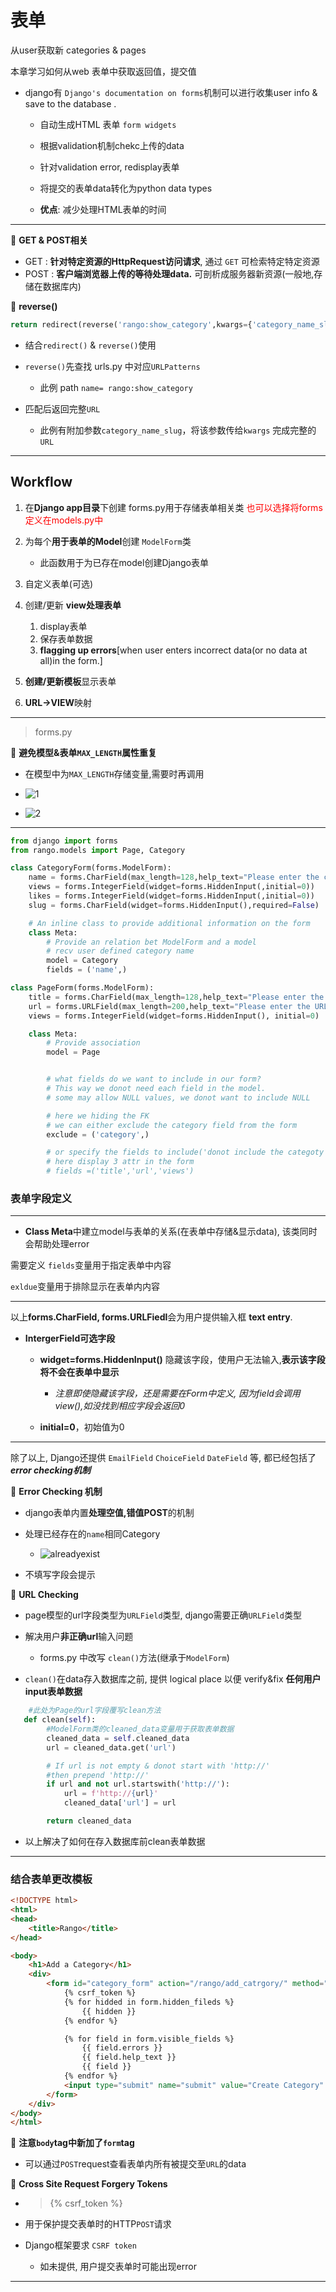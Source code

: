 # 表单

从user获取新 categories & pages

本章学习如何从web 表单中获取返回值，提交值

- django有 ``Django's documentation on forms``机制可以进行收集user info & save to the database .
  - 自动生成HTML 表单 ``form widgets``
  
  - 根据validation机制chekc上传的data
  - 针对validation error, redisplay表单
  
  - 将提交的表单data转化为python data types

  - **优点**: 减少处理HTML表单的时间

---
:speech_balloon: **GET & POST相关**

- GET : **针对特定资源的HttpRequest访问请求**, 通过 ``GET`` 可检索特定特定资源
- POST : **客户端浏览器上传的等待处理data.** 可剖析成服务器新资源(一般地,存储在数据库内)

:speech_balloon: **reverse()**

```python
return redirect(reverse('rango:show_category',kwargs={'category_name_slug':category_name_slug}))
```

- 结合``redirect()`` & ``reverse()``使用

- ``reverse()``先查找 urls.py 中对应``URLPatterns``

  - 此例 path ``name= rango:show_category``

- 匹配后返回完整``URL``
  - 此例有附加参数``category_name_slug``，将该参数传给``kwargs`` 完成完整的``URL``

---

## Workflow

1. 在**Django app目录**下创建 forms.py用于存储表单相关类
    <font color='red'>也可以选择将forms定义在models.py中</font>

2. 为每个**用于表单的Model**创建 ``ModelForm``类
   - 此函数用于为已存在model创建Django表单
3. 自定义表单(可选)
4. 创建/更新 **view处理表单**
   1. display表单
   2. 保存表单数据
   3. **flagging up errors**[when user enters incorrect data(or no data at all)in the form.]

5. **创建/更新模板**显示表单

6. **URL->VIEW**映射

---
> forms.py

:speech_balloon: **避免模型&表单``MAX_LENGTH``属性重复**

- 在模型中为``MAX_LENGTH``存储变量,需要时再调用

- ![1](static/重复.png)

- ![2](static/重复2.png)

---

```python
from django import forms
from rango.models import Page, Category

class CategoryForm(forms.ModelForm):
    name = forms.CharField(max_length=128,help_text="Please enter the category name.")
    views = forms.IntegerField(widget=forms.HiddenInput(,initial=0))
    likes = forms.IntegerField(widget=forms.HiddenInput(,initial=0))
    slug = forms.CharField(widget=forms.HiddenInput(),required=False)

    # An inline class to provide additional information on the form
    class Meta:
        # Provide an relation bet ModelForm and a model
        # recv user defined category name
        model = Category
        fields = ('name',)

class PageForm(forms.ModelForm):
    title = forms.CharField(max_length=128,help_text="Please enter the title of the page.")
    url = forms.URLField(max_length=200,help_text="Please enter the URL of the page.")
    views = forms.IntegerField(widget=forms.HiddenInput(), initial=0)

    class Meta:
        # Provide association
        model = Page


        # what fields do we want to include in our form?
        # This way we donot need each field in the model.
        # some may allow NULL values, we donot want to include NULL

        # here we hiding the FK
        # we can either exclude the category field from the form
        exclude = ('category',)

        # or specify the fields to include('donot include the categoty field')
        # here display 3 attr in the form
        # fields =('title','url','views')
```

### 表单字段定义

---

- **Class Meta**中建立model与表单的关系(在表单中存储&显示data), 该类同时会帮助处理error

需要定义 ``fields``变量用于指定表单中内容

``exldue``变量用于排除显示在表单内内容

---

以上**forms.CharField, forms.URLFiedl**会为用户提供输入框 **text entry**.

- **IntergerField可选字段**

  - **widget=forms.HiddenInput()** 隐藏该字段，使用户无法输入,**表示该字段将不会在表单中显示**
    - *注意即使隐藏该字段，还是需要在Form中定义, 因为field会调用view(),如没找到相应字段会返回0*
  
  - **initial=0**，初始值为0

---
除了以上, Django还提供 ``EmailField`` ``ChoiceField`` ``DateField`` 等, 都已经包括了 ***error checking机制***

:speech_balloon: **Error Checking 机制**

- django表单内置**处理空值,错值POST**的机制
  
- 处理已经存在的``name``相同Category
  
  - ![alreadyexist](static/exist.png)

- 不填写字段会提示

:speech_balloon: **URL Checking**

- page模型的url字段类型为``URLField``类型, django需要正确``URLField``类型
  
- 解决用户**非正确url**输入问题
  
  - forms.py 中改写 ``clean()``方法(继承于``ModelForm``)

- ``clean()``在data存入数据库之前, 提供 logical place 以便 verify&fix **任何用户input表单数据**

```python
    #此处为Page的url字段覆写clean方法
   def clean(self):
        #ModelForm类的cleaned_data变量用于获取表单数据
        cleaned_data = self.cleaned_data
        url = cleaned_data.get('url')

        # If url is not empty & donot start with 'http://'
        #then prepend 'http://'
        if url and not url.startswith('http://'):
            url = f'http://{url}'
            cleaned_data['url'] = url

        return cleaned_data
```

- 以上解决了如何在存入数据库前clean表单数据

---

### 结合表单更改模板

```html
<!DOCTYPE html>
<html>
<head>
    <title>Rango</title>
</head>

<body>
    <h1>Add a Category</h1>
    <div>
        <form id="category_form" action="/rango/add_catrgory/" method="post">
            {% csrf_token %}
            {% for hidded in form.hidden_fileds %}
                {{ hidden }}
            {% endfor %}

            {% for field in form.visible_fields %}
                {{ field.errors }}
                {{ field.help_text }}
                {{ field }}
            {% endfor %}
            <input type="submit" name="submit" value="Create Category" />
        </form>
    </div>
</body>
</html>
```

:speech_balloon: **注意``body``tag中新加了``form``tag**

- 可以通过``POST``request查看表单内所有被提交至``URL``的data

:speech_balloon: **Cross Site Request Forgery Tokens**

- > {\% csrf_token \%}

- 用于保护提交表单时的HTTP``POST``请求

- Django框架要求 ``CSRF token``
  - 如未提供, 用户提交表单时可能出现error

---
